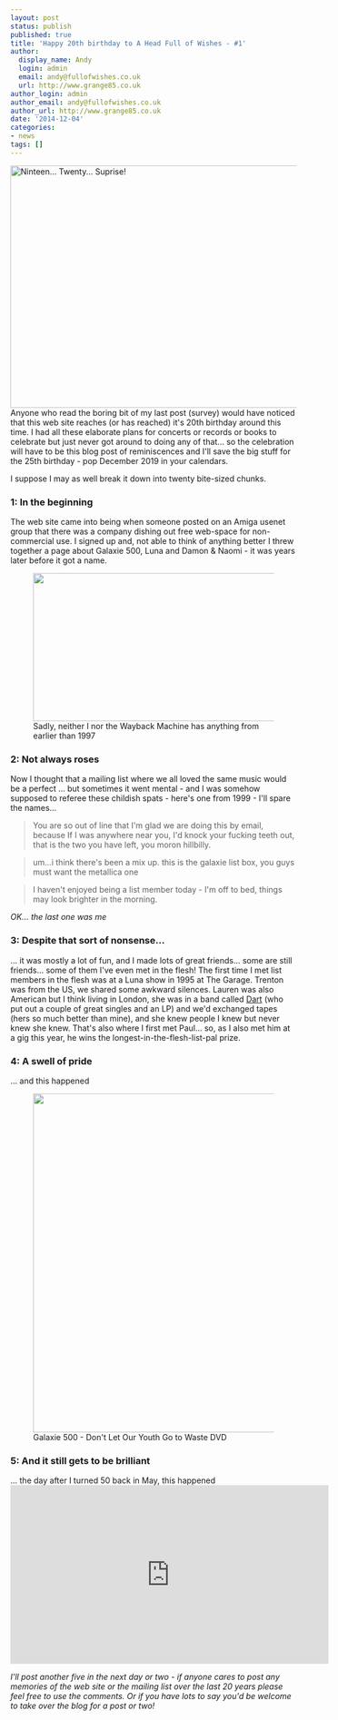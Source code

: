 ```yaml
---
layout: post
status: publish
published: true
title: 'Happy 20th birthday to A Head Full of Wishes - #1'
author:
  display_name: Andy
  login: admin
  email: andy@fullofwishes.co.uk
  url: http://www.grange85.co.uk
author_login: admin
author_email: andy@fullofwishes.co.uk
author_url: http://www.grange85.co.uk
date: '2014-12-04'
categories:
- news
tags: []
---
```

<p><a href="https://www.flickr.com/photos/orangegreenblue/9186143130" title="Ninteen... Twenty... Suprise! by Kat N.L.M., on Flickr"><img class="aligncenter" src="https://farm4.staticflickr.com/3733/9186143130_75f7eb0642_z.jpg" width="640" height="427" alt="Ninteen... Twenty... Suprise!"></a><br />
Anyone who read the boring bit of my last post (survey) would have noticed that this web site reaches (or has reached) it's 20th birthday around this time. I had all these elaborate plans for concerts or records or books to celebrate but just never got around to doing any of that... so the celebration will have to be this blog post of reminiscences and I'll save the big stuff for the 25th birthday - pop December 2019 in your calendars.</p>
<p>I suppose I may as well break it down into twenty bite-sized chunks.<br />
<a id="more"></a><a id="more-13331"></a></p>
<h3>1: In the beginning</h3>
<p> The web site came into being when someone posted on an Amiga usenet group that there was a company dishing out free web-space for non-commercial use. I signed up and, not able to think of anything better I threw together a page about Galaxie 500, Luna and Damon & Naomi - it was years later before it got a name.<br />
<figure class="caption aligncenter"><img src="https://media.fullofwishes.co.uk/00-misc/misc/a-head-full-of-wishes-1997.jpg" width="640" height="261" class /><figcaption class="caption-text"> Sadly, neither I nor the Wayback Machine has anything from earlier than 1997</figcaption></figure>
<h3>2: Not always roses</h3>
<p> Now I thought that a mailing list where we all loved the same music would be a perfect ... but sometimes it went mental - and I was somehow supposed to referee these childish spats - here's one from 1999 - I'll spare the names...</p>
<blockquote><p>You are so out of line that I'm glad we are doing this by email, because If I was anywhere near you, I'd knock your fucking teeth out, that is the two you have left, you moron hillbilly.</p></blockquote>
<blockquote><p>um...i think there's been a mix up. this is the galaxie list box, you guys must want the metallica one</p></blockquote>
<blockquote><p>I haven't enjoyed being a list member today - I'm off to bed, things may look brighter in the morning.</p></blockquote>
<p><em>OK... the last one was me</em></p>
<h3>3: Despite that sort of nonsense... </h3>
<p> ... it was mostly a lot of fun, and I made lots of great friends... some are still friends... some of them I've even met in the flesh! The first time I met list members in the flesh was at a Luna show in 1995 at The Garage. Trenton was from the US, we shared some awkward silences. Lauren was also American but I think living in London, she was in a band called <a href="https://www.youtube.com/watch?v=htkLpQz4OEs">Dart</a> (who put out a couple of great singles and an LP) and we'd exchanged tapes (hers so much better than mine), and she knew people I knew but never knew she knew. That's also where I first met Paul... so, as I also met him at a gig this year, he wins the longest-in-the-flesh-list-pal prize.</p>
<h3>4: A swell of pride </h3>
<p> ... and this happened<br />
<figure class="caption aligncenter"><img src="https://media.fullofwishes.co.uk/00-misc/misc/a-head-full-of-wishes-dvd.jpg" width="1024" height="597" class /><figcaption class="caption-text"> Galaxie 500 - Don't Let Our Youth Go to Waste DVD</figcaption></figure>
<h3>5: And it still gets to be brilliant</h3>
<p> ... the day after I turned 50 back in May, this happened<br />
<iframe width="560" height="315" src="https://www.youtube.com/embed/6CKSPKAul38" frameborder="0" allowfullscreen></iframe>
<p><em>I'll post another five in the next day or two - if anyone cares to post any memories of the web site or the mailing list over the last 20 years please feel free to use the comments. Or if you have lots to say you'd be welcome to take over the blog for a post or two!</em></p>
